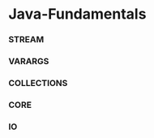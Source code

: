 <h1>Java-Fundamentals</h1>

<h3>STREAM</h3>
<h3>VARARGS</h3>
<h3>COLLECTIONS </h3>
<h3>CORE</h3>
<h3>IO</h3>
 
